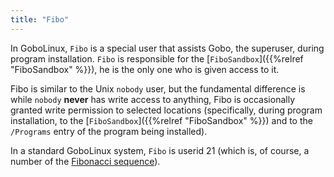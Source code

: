 ```yaml
---
title: "Fibo"
---
```


In GoboLinux, `Fibo` is a special user that assists Gobo, the superuser, during
program installation. `Fibo` is responsible for the
[`FiboSandbox`]({{%relref "FiboSandbox" %}}), he is the only one who is given
access to it.

Fibo is similar to the Unix `nobody` user, but the fundamental difference is
while `nobody` **never** has write access to anything, Fibo is occasionally
granted write permission to selected locations (specifically, during program
installation, to the [`FiboSandbox`]({{%relref "FiboSandbox" %}}) and to the
`/Programs` entry of the program being installed).

In a standard GoboLinux system, `Fibo` is userid 21 (which is, of course, a
number of the
[Fibonacci sequence](http://en.wikipedia.org/wiki/Fibonacci_sequence)).
